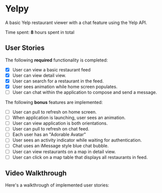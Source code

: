# Yelpy

A basic Yelp restaurant viewer with a chat feature using the Yelp API.

Time spent: **8** hours spent in total

## User Stories

The following **required** functionality is completed:

- [x] User can view a basic restaurant feed
- [x] User can view detail view.
- [x] User can search for a restaurant in the feed.
- [x] User sees animation while home screen populates.
- [ ] User can chat within the application to compose and send a message.

The following **bonus** features are implemented:
- [ ] User can pull to refresh on home screen.
- [ ] When application is launching, user sees an animation.
- [ ] User can view application is both orientations.
- [ ] User can pull to refresh on chat feed.
- [ ] Each user has an "Adorable Avatar"
- [ ] User sees an activity indicator while waiting for authentication.
- [ ] Chat uses an iMessage style blue chat bubble.
- [ ] User can view restaurants on a map in detail view.
- [ ] User can click on a map table that displays all restaurants in feed.

## Video Walkthrough

Here's a walkthrough of implemented user stories:

